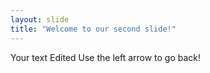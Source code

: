 ```yaml
---
layout: slide
title: "Welcome to our second slide!"
---
```

Your text
Edited Use the left arrow to go back!
